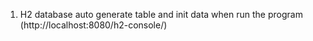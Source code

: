 1. H2 database auto generate table and init data when run the program
(http://localhost:8080/h2-console/)
